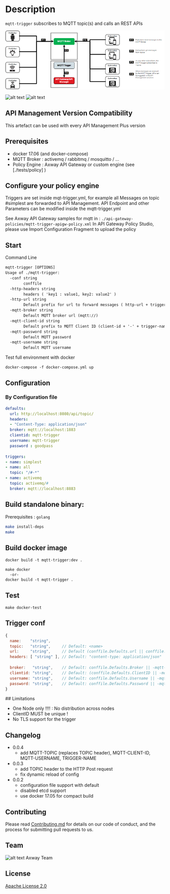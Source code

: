 # Description
`mqtt-trigger` subscribes to MQTT topic(s) and calls an REST APIs



![alt text][Image1]

[Image1]: https://github.com/Axway-API-Management-Plus/mqtt-trigger/blob/master/readme/mqtt-trigger01.png "Image1"

![alt text](https://img.shields.io/docker/automated/davinci1976/mqtt-trigger.svg)
![alt text](https://img.shields.io/docker/build/davinci1976/mqtt-trigger.svg)

## API Management Version Compatibility
This artefact can be used with every API Management Plus version

## Prerequisites
- docker 17.06 (and docker-compose)
- MQTT Broker   : activemq / rabbitmq / mosquitto / ...
- Policy Engine : Axway API Gateway or custom engine (see [./tests/policy] )

## Configure your policy engine
Triggers are set inside mqt-trigger.yml, for example all Messages on topic #simplest are forwarded to API Management. API Endpoint and other Parameters can be modified inside the mqtt-trigger.yml

See Axway API Gateway samples for mqtt in : `./api-gateway-policies/mqtt-trigger-apigw-policy.xml`
In API Gateway Policy Studio, please use Import Configuration Fragment to upload the policy

## Start
Command Line
```txt
mqtt-trigger [OPTIONS]
Usage of ./mqtt-trigger:
  -conf string
    	conffile
  -http-headers string
    	headers ( 'key1 : value1, key2: value2' )
  -http-url string
    	Default prefix for url to forward messages ( http-url + trigger-name)
  -mqtt-broker string
    	Default MQTT broker url (mqtt://)
  -mqtt-client-id string
    	Default prefix to MQTT Client ID (client-id + '-' + trigger-name)
  -mqtt-password string
    	Default MQTT password
  -mqtt-username string
    	Default MQTT username
```

Test full environment with docker
```
docker-compose -f docker-compose.yml up
```

## Configuration

### By Configuration file
```yaml
defaults:
  url: http://localhost:8080/api/topic/
  headers:
  - "Content-Type: application/json"
  broker: mqtt://localhost:1883
  clientid: mqtt-trigger
  username: mqtt-trigger
  password : goodpass

triggers:
- name: simplest
- name: all
  topic: "/#-*"
- name: activemq
  topic: activemq/#
  broker: mqtt://localhost:8883
```

## Build standalone binary:
Prerequisites : `golang`
```sh
make install-deps
make
```

## Build docker image

```
docker build -t mqtt-trigger:dev .
```

```
make docker
  -or-
docker build -t mqtt-trigger .
```

## Test

```
make docker-test
```

## Trigger conf
```javascript
{
  name:    "string",
  topic:   "string",     // Default: <name>
  url:     "string",     // Default (conffile.Defaults.url || conffile.Defaults.url + -mqtt-url["/xxxx"] || -mqtt-url ) <name>
  headers: [ "string" ], // Default: "content-type: application/json" || conffile.Defaults.headers || -mqtt-headers

  broker:   "string",    // Default: conffile.Defaults.Broker || -mqtt-broker
  clientid: "string",    // Default: (conffile.Defaults.ClientID || -mqttclient-id) + <name>)
  username: "string",    // Default: conffile.Defaults.Username || -mqtt-username
  password: "string",    // Default: conffile.Defaults.Password || -mqtt-password
}
```

## Limitations
- One Node only !!!! : No distribution across nodes
- ClientID MUST be unique !
- No TLS support for the trigger

## Changelog
- 0.0.4
  - add MQTT-TOPIC (replaces TOPIC header), MQTT-CLIENT-ID, MQTT-USERNAME, TRIGGER-NAME
- 0.0.3
  - add TOPIC header to the HTTP Post request
  - fix dynamic reload of config
- 0.0.2
  - configuration file support with default
  - disabled etcd support
  - use docker 17.05 for compact build

## Contributing

Please read [Contributing.md](https://github.com/Axway-API-Management-Plus/Common/blob/master/Contributing.md) for details on our code of conduct, and the process for submitting pull requests to us.

## Team

![alt text][Axwaylogo] Axway Team

[Axwaylogo]: https://github.com/Axway-API-Management/Common/blob/master/img/AxwayLogoSmall.png  "Axway logo"


## License
[Apache License 2.0](/LICENSE)
